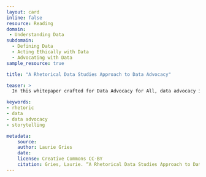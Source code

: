 ```yaml
---
layout: card
inline: false
resource: Reading
domain: 
 - Understanding Data
subdomain:
  - Defining Data
  - Acting Ethically with Data
  - Advocating with Data
sample_resource: true

title: "A Rhetorical Data Studies Approach to Data Advocacy"

teaser: >
  In this whitepaper crafted for Data Advocacy for All, data advocacy is defined and explained as a deeply rhetorical and ethical action while rhetorical data studies is forwarded as a critical and constructive framework for helping students negotiate the rhetorical politics of accountability--the struggle over how to ethically collect, process, and deploy data, alongside narratives and other rhetorical strategies, to account for ongoing injustices in attempt to fight for social change. 

keywords:
- rhetoric
- data
- data advocacy
- storytelling

metadata:
    source:
    author: Laurie Gries
    date:
    license: Creative Commons CC-BY
    citation: Gries, Laurie. “A Rhetorical Data Studies Approach to Data Advocacy.” Creative Commons CC-BY. 2024.
---
```



